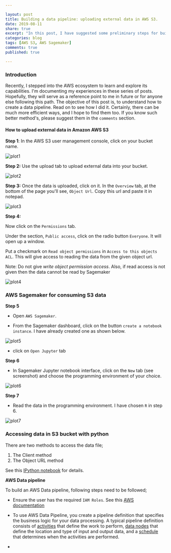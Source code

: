 ```yaml
---

layout: post
title: Building a data pipeline: uploading external data in AWS S3.
date: 2019-08-11
share: true
excerpt: "In this post, I have suggested some preliminary steps for building a data pipeline in AWS S3"
categories: blog
tags: [AWS S3, AWS Sagemaker]
comments: true
published: true

---
```

### Introduction

Recently, I stepped into the AWS ecosystem to learn and explore its capabilities. I'm documenting my experiences in these series of posts. Hopefully, they will serve as a reference point to me in future or for anyone else following this path. The objective of this post is, to understand how to create a data pipeline. Read on to see how I did it. Certainly, there can be much more efficient ways, and I hope to find them too. If you know such better method's, please suggest them in the `comments` section.

#### How to upload external data in Amazon AWS S3

**Step 1**: In the AWS S3 user management console, click on your bucket name.

![plot1](https://duttashi.github.io/images/s3-1.PNG)


**Step 2:** Use the upload tab to upload external data into your bucket.

![plot2](https://duttashi.github.io/images/s3-2.PNG)


**Step 3:** Once the data is uploaded, click on it. In the `Overview` tab, at the bottom of the page you'll see, `Object Url`. Copy this url and paste it in notepad.

![plot3](https://duttashi.github.io/images/s3-3.PNG)


**Step 4:**

Now click on the `Permissions` tab.

Under the section, `Public access`, click on the radio button `Everyone`. It will open up a window.

Put a checkmark on `Read object permissions` in `Access to this objects ACL`. This will give access to reading the data from the given object url.

Note: Do not give *write object permission access*. Also, if read access is not given then the data cannot be read by Sagemaker

![plot4](https://duttashi.github.io/images/s3-4.PNG)

### AWS Sagemaker for consuming S3 data

**Step 5**

- Open `AWS Sagemaker`.

- From the Sagemaker dashboard, click on the button `create a notebook instance`. I have already created one as shown below.

![plot5](https://duttashi.github.io/images/s3-5.PNG)

- click on `Open Jupyter` tab

**Step 6**

- In Sagemaker Jupyter notebook interface, click on the `New` tab (see screenshot) and choose the programming environment of your choice.

![plot6](https://duttashi.github.io/images/sagemaker-1.PNG)

**Step 7**

- Read the data in the programming environment. I have chosen `R` in step 6.

![plot7](https://duttashi.github.io/images/sagemaker-2.PNG)


### Accessing data in S3 bucket with python

There are two methods to access the data file;

1. The Client method
1. The Object URL method

See this [IPython notebook](https://github.com/duttashi/functions/blob/master/scripts/python/accessing%20data%20in%20s3%20bucket%20with%20python.ipynb) for details.

**AWS Data pipeline**

To build an AWS Data pipeline, following steps need to be followed;

- Ensure the user has the required `IAM Roles`. See this [AWS documentation](https://docs.aws.amazon.com/datapipeline/latest/DeveloperGuide/dp-get-setup.html)
- To use AWS Data Pipeline, you create a pipeline definition that specifies the business logic for your data processing. A typical pipeline definition consists of [activities](https://docs.aws.amazon.com/datapipeline/latest/DeveloperGuide/dp-concepts-activities.html) that define the work to perform, [data nodes](https://docs.aws.amazon.com/datapipeline/latest/DeveloperGuide/dp-concepts-datanodes.html) that define the location and type of input and output data, and a [schedule](https://docs.aws.amazon.com/datapipeline/latest/DeveloperGuide/dp-concepts-schedules.html) that determines when the activities are performed.


- 